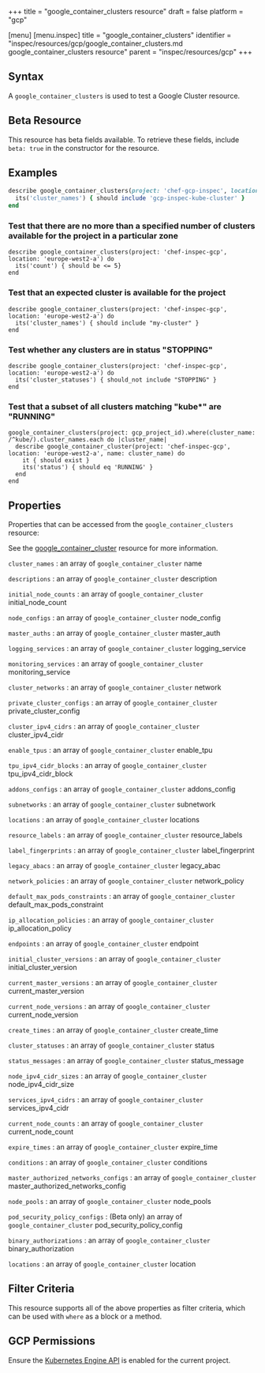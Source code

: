 +++
title = "google_container_clusters resource"
draft = false
platform = "gcp"

[menu]
  [menu.inspec]
    title = "google_container_clusters"
    identifier = "inspec/resources/gcp/google_container_clusters.md google_container_clusters resource"
    parent = "inspec/resources/gcp"
+++

## Syntax

A `google_container_clusters` is used to test a Google Cluster resource.

## Beta Resource

This resource has beta fields available. To retrieve these fields, include `beta: true` in the constructor for the resource.

## Examples

```ruby
describe google_container_clusters(project: 'chef-gcp-inspec', location: 'europe-west2-a') do
  its('cluster_names') { should include 'gcp-inspec-kube-cluster' }
end
```

### Test that there are no more than a specified number of clusters available for the project in a particular zone

    describe google_container_clusters(project: 'chef-inspec-gcp', location: 'europe-west2-a') do
      its('count') { should be <= 5}
    end

### Test that an expected cluster is available for the project

    describe google_container_clusters(project: 'chef-inspec-gcp', location: 'europe-west2-a') do
      its('cluster_names') { should include "my-cluster" }
    end

### Test whether any clusters are in status "STOPPING"

    describe google_container_clusters(project: 'chef-inspec-gcp', location: 'europe-west2-a') do
      its('cluster_statuses') { should_not include "STOPPING" }
    end

### Test that a subset of all clusters matching "kube\*" are "RUNNING"

    google_container_clusters(project: gcp_project_id).where(cluster_name: /^kube/).cluster_names.each do |cluster_name|
      describe google_container_cluster(project: 'chef-inspec-gcp', location: 'europe-west2-a', name: cluster_name) do
        it { should exist }
        its('status') { should eq 'RUNNING' }
      end
    end

## Properties

Properties that can be accessed from the `google_container_clusters` resource:

See the [google_container_cluster](/inspec/resources/google_container_cluster/#properties) resource for more information.

`cluster_names`
: an array of `google_container_cluster` name

`descriptions`
: an array of `google_container_cluster` description

`initial_node_counts`
: an array of `google_container_cluster` initial_node_count

`node_configs`
: an array of `google_container_cluster` node_config

`master_auths`
: an array of `google_container_cluster` master_auth

`logging_services`
: an array of `google_container_cluster` logging_service

`monitoring_services`
: an array of `google_container_cluster` monitoring_service

`cluster_networks`
: an array of `google_container_cluster` network

`private_cluster_configs`
: an array of `google_container_cluster` private_cluster_config

`cluster_ipv4_cidrs`
: an array of `google_container_cluster` cluster_ipv4_cidr

`enable_tpus`
: an array of `google_container_cluster` enable_tpu

`tpu_ipv4_cidr_blocks`
: an array of `google_container_cluster` tpu_ipv4_cidr_block

`addons_configs`
: an array of `google_container_cluster` addons_config

`subnetworks`
: an array of `google_container_cluster` subnetwork

`locations`
: an array of `google_container_cluster` locations

`resource_labels`
: an array of `google_container_cluster` resource_labels

`label_fingerprints`
: an array of `google_container_cluster` label_fingerprint

`legacy_abacs`
: an array of `google_container_cluster` legacy_abac

`network_policies`
: an array of `google_container_cluster` network_policy

`default_max_pods_constraints`
: an array of `google_container_cluster` default_max_pods_constraint

`ip_allocation_policies`
: an array of `google_container_cluster` ip_allocation_policy

`endpoints`
: an array of `google_container_cluster` endpoint

`initial_cluster_versions`
: an array of `google_container_cluster` initial_cluster_version

`current_master_versions`
: an array of `google_container_cluster` current_master_version

`current_node_versions`
: an array of `google_container_cluster` current_node_version

`create_times`
: an array of `google_container_cluster` create_time

`cluster_statuses`
: an array of `google_container_cluster` status

`status_messages`
: an array of `google_container_cluster` status_message

`node_ipv4_cidr_sizes`
: an array of `google_container_cluster` node_ipv4_cidr_size

`services_ipv4_cidrs`
: an array of `google_container_cluster` services_ipv4_cidr

`current_node_counts`
: an array of `google_container_cluster` current_node_count

`expire_times`
: an array of `google_container_cluster` expire_time

`conditions`
: an array of `google_container_cluster` conditions

`master_authorized_networks_configs`
: an array of `google_container_cluster` master_authorized_networks_config

`node_pools`
: an array of `google_container_cluster` node_pools

`pod_security_policy_configs`
: (Beta only) an array of `google_container_cluster` pod_security_policy_config

`binary_authorizations`
: an array of `google_container_cluster` binary_authorization

`locations`
: an array of `google_container_cluster` location

## Filter Criteria

This resource supports all of the above properties as filter criteria, which can be used
with `where` as a block or a method.

## GCP Permissions

Ensure the [Kubernetes Engine API](https://console.cloud.google.com/apis/library/container.googleapis.com/) is enabled for the current project.
